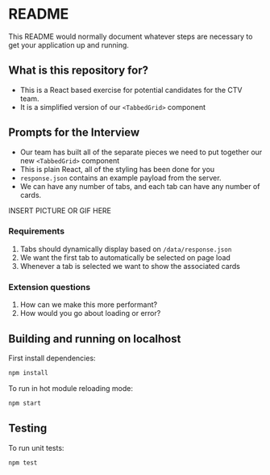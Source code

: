 # README #

This README would normally document whatever steps are necessary to get your application up and running.

## What is this repository for?

* This is a React based exercise for potential candidates for the CTV team.
* It is a simplified version of our `<TabbedGrid>` component
  
## Prompts for the Interview

* Our team has built all of the separate pieces we need to put together our new `<TabbedGrid>` component
* This is plain React, all of the styling has been done for you
* `response.json` contains an example payload from the server.
* We can have any number of tabs, and each tab can have any number of cards.

INSERT PICTURE OR GIF HERE

### Requirements

1. Tabs should dynamically display based on `/data/response.json`
2. We want the first tab to automatically be selected on page load
3. Whenever a tab is selected we want to show the associated cards

### Extension questions

1. How can we make this more performant? 
2. How would you go about loading or error?
   

## Building and running on localhost

First install dependencies:

```sh
npm install
```

To run in hot module reloading mode:

```sh
npm start
```

## Testing

To run unit tests:

```sh
npm test
